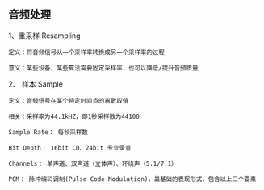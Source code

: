 ## 音频处理

1、重采样 Resampling

    定义：将音频信号从一个采样率转换成另一个采样率的过程

    意义：某些设备、某些算法需要固定采样率，也可以降低/提升音频质量

2、 样本 Sample

    定义：音频信号在某个特定时间点的离散取值

    相关：采样率为44.1kHZ，即1秒采样数为44100

    Sample Rate： 每秒采样数

    Bit Depth： 16bit CD、24bit 专业录音 

    Channels： 单声道、双声道（立体声）、环绕声（5.1/7.1）

    PCM： 脉冲编码调制(Pulse Code Modulation)，最基础的表现形式，包含以上三个要素
